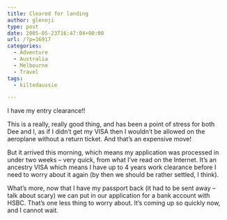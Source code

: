 ```yaml
---
title: Cleared for landing
author: glennji
type: post
date: 2005-05-23T16:47:04+00:00
url: /?p=16917
categories:
  - Adventure
  - Australia
  - Melbourne
  - Travel
tags:
  - kiltedaussie

---
```

I have my entry clearance!!

This is a really, really good thing, and has been a point of stress for both Dee and I, as if I didn&#8217;t get my VISA then I wouldn&#8217;t be allowed on the aeroplane without a return ticket. And that&#8217;s an expensive move!

But it arrived this morning, which means my application was processed in under two weeks &#8211; very quick, from what I&#8217;ve read on the Internet. It&#8217;s an ancestry VISA which means I have up to 4 years work clearance before I need to worry about it again (by then we should be rather settled, I think).

What&#8217;s more, now that I have my passport back (it had to be sent away &#8211; talk about scary) we can put in our application for a bank account with HSBC. That&#8217;s one less thing to worry about. It&#8217;s coming up so quickly now, and I cannot wait.
